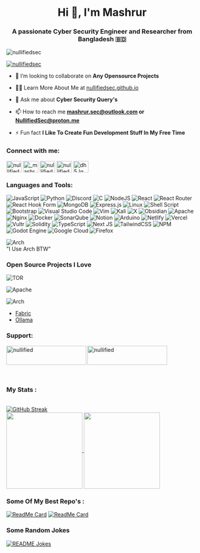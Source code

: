 <h1 align="center">Hi 👋, I'm Mashrur</h1>
<h3 align="center">A passionate Cyber Security Engineer and Researcher from Bangladesh 🇧🇩</h3>

<p align="left"> <img src="https://komarev.com/ghpvc/?username=nullifiedsec&label=Profile%20views&color=0e75b6&style=flat" alt="nullifiedsec" /> </p>

<p align="left"> <a href="https://github.com/ryo-ma/github-profile-trophy"><img src="https://github-profile-trophy.vercel.app/?username=nullifiedsec&theme=juicyfresh&no-frame=false&no-bg=true&margin-w=10" alt="nullifiedsec" /></a> </p>



- 👯 I’m looking to collaborate on **Any Opensource Projects**

- 👨‍💻 Learn More About Me at [nullifiedsec.github.io](nullifiedsec.github.io)

- 💬 Ask me about **Cyber Security Query's**

- 📫 How to reach me **mashrur.sec@outlook.com or NullifiedSec@proton.me**

- ⚡ Fun fact **I Like To Create Fun Development Stuff In My Free Time**

<h3 align="left">Connect with me:</h3>
<p align="left">
<a href="https://dev.to/nullifiedsec" target="blank"><img align="center" src="https://raw.githubusercontent.com/rahuldkjain/github-profile-readme-generator/master/src/images/icons/Social/devto.svg" alt="nullifiedsec" height="30" width="40" /></a>
<a href="https://twitter.com/_mashrurrahman_" target="blank"><img align="center" src="https://raw.githubusercontent.com/rahuldkjain/github-profile-readme-generator/master/src/images/icons/Social/twitter.svg" alt="_mashrurrahman_" height="30" width="40" /></a>
<a href="https://fb.com/nullifiedsec" target="blank"><img align="center" src="https://raw.githubusercontent.com/rahuldkjain/github-profile-readme-generator/master/src/images/icons/Social/facebook.svg" alt="nullifiedsec" height="30" width="40" /></a>
<a href="https://www.youtube.com/c/nullifiedsec" target="blank"><img align="center" src="https://raw.githubusercontent.com/rahuldkjain/github-profile-readme-generator/master/src/images/icons/Social/youtube.svg" alt="nullifiedsec" height="30" width="40" /></a>
<a href="https://discord.gg/dh5JqM7JeJ" target="blank"><img align="center" src="https://raw.githubusercontent.com/rahuldkjain/github-profile-readme-generator/master/src/images/icons/Social/discord.svg" alt="dh5JqM7JeJ" height="30" width="40" /></a>
</p>

<h3 align="left">Languages and Tools:</h3>

![JavaScript](https://img.shields.io/badge/javascript-%23323330.svg?style=for-the-badge&logo=javascript&logoColor=%23F7DF1E)
![Python](https://img.shields.io/badge/python-3670A0?style=for-the-badge&logo=python&logoColor=ffdd54)
![Discord](https://img.shields.io/badge/Discord-%235865F2.svg?style=for-the-badge&logo=discord&logoColor=white)
![C](https://img.shields.io/badge/c-%2300599C.svg?style=for-the-badge&logo=c&logoColor=white)
![NodeJS](https://img.shields.io/badge/node.js-6DA55F?style=for-the-badge&logo=node.js&logoColor=white)
![React](https://img.shields.io/badge/react-%2320232a.svg?style=for-the-badge&logo=react&logoColor=%2361DAFB)
![React Router](https://img.shields.io/badge/React_Router-CA4245?style=for-the-badge&logo=react-router&logoColor=white)
![React Hook Form](https://img.shields.io/badge/React%20Hook%20Form-%23EC5990.svg?style=for-the-badge&logo=reacthookform&logoColor=white)
![MongoDB](https://img.shields.io/badge/MongoDB-%234ea94b.svg?style=for-the-badge&logo=mongodb&logoColor=white)
![Express.js](https://img.shields.io/badge/express.js-%23404d59.svg?style=for-the-badge&logo=express&logoColor=%2361DAFB)
![Linux](https://img.shields.io/badge/Linux-FCC624?style=for-the-badge&logo=linux&logoColor=black)
![Shell Script](https://img.shields.io/badge/shell_script-%23121011.svg?style=for-the-badge&logo=gnu-bash&logoColor=white)
![Bootstrap](https://img.shields.io/badge/bootstrap-%238511FA.svg?style=for-the-badge&logo=bootstrap&logoColor=white)
![Visual Studio Code](https://img.shields.io/badge/Visual%20Studio%20Code-0078d7.svg?style=for-the-badge&logo=visual-studio-code&logoColor=white)
![Vim](https://img.shields.io/badge/VIM-%2311AB00.svg?style=for-the-badge&logo=vim&logoColor=white)
![Kali](https://img.shields.io/badge/Kali-268BEE?style=for-the-badge&logo=kalilinux&logoColor=white)
![X](https://img.shields.io/badge/X-%23000000.svg?style=for-the-badge&logo=X&logoColor=white)
![Obsidian](https://img.shields.io/badge/Obsidian-%23483699.svg?style=for-the-badge&logo=obsidian&logoColor=white)
![Apache](https://img.shields.io/badge/apache-%23D42029.svg?style=for-the-badge&logo=apache&logoColor=white)
![Nginx](https://img.shields.io/badge/nginx-%23009639.svg?style=for-the-badge&logo=nginx&logoColor=white)
![Docker](https://img.shields.io/badge/docker-%230db7ed.svg?style=for-the-badge&logo=docker&logoColor=white)
![SonarQube](https://img.shields.io/badge/SonarQube-black?style=for-the-badge&logo=sonarqube&logoColor=4E9BCD)
![Notion](https://img.shields.io/badge/Notion-%23000000.svg?style=for-the-badge&logo=notion&logoColor=white)
![Arduino](https://img.shields.io/badge/-Arduino-00979D?style=for-the-badge&logo=Arduino&logoColor=white)
![Netlify](https://img.shields.io/badge/netlify-%23000000.svg?style=for-the-badge&logo=netlify&logoColor=#00C7B7)
![Vercel](https://img.shields.io/badge/vercel-%23000000.svg?style=for-the-badge&logo=vercel&logoColor=white)
![Vultr](https://img.shields.io/badge/Vultr-007BFC.svg?style=for-the-badge&logo=vultr)
![Solidity](https://img.shields.io/badge/Solidity-%23363636.svg?style=for-the-badge&logo=solidity&logoColor=white)
![TypeScript](https://img.shields.io/badge/typescript-%23007ACC.svg?style=for-the-badge&logo=typescript&logoColor=white)
![Next JS](https://img.shields.io/badge/Next-black?style=for-the-badge&logo=next.js&logoColor=white)
![TailwindCSS](https://img.shields.io/badge/tailwindcss-%2338B2AC.svg?style=for-the-badge&logo=tailwind-css&logoColor=white)
![NPM](https://img.shields.io/badge/NPM-%23CB3837.svg?style=for-the-badge&logo=npm&logoColor=white)
![Godot Engine](https://img.shields.io/badge/GODOT-%23FFFFFF.svg?style=for-the-badge&logo=godot-engine)
![Google Cloud](https://img.shields.io/badge/GoogleCloud-%234285F4.svg?style=for-the-badge&logo=google-cloud&logoColor=white)
![Firefox](https://img.shields.io/badge/Firefox-FF7139?style=for-the-badge&logo=Firefox-Browser&logoColor=white)


![Arch](https://img.shields.io/badge/Arch%20Linux-1793D1?logo=arch-linux&logoColor=fff&style=for-the-badge)<br>"I Use Arch BTW"

### Open Source Projects I Love
![TOR](https://img.shields.io/badge/tor-%237E4798.svg?style=for-the-badge&logo=tor-project&logoColor=white)

![Apache](https://img.shields.io/badge/apache-%23D42029.svg?style=for-the-badge&logo=apache&logoColor=white)

![Arch](https://img.shields.io/badge/Arch%20Linux-1793D1?logo=arch-linux&logoColor=fff&style=for-the-badge)

- [Fabric](https://github.com/danielmiessler/fabric)
- [Ollama](https://github.com/ollama/ollama)


<h3 align="left">Support:</h3>
<p><a href="https://www.buymeacoffee.com/nullified"> <img align="left" src="https://cdn.buymeacoffee.com/buttons/v2/default-yellow.png" height="50" width="210" alt="nullified" /></a><a href="https://ko-fi.com/nullified"> <img align="left" src="https://cdn.ko-fi.com/cdn/kofi3.png?v=3" height="50" width="210" alt="nullified" /></a></p><br><br>

<br><br>
### My Stats :
<br>[![GitHub Streak](https://github-readme-streak-stats-sigma-seven.vercel.app?user=NullifiedSec&theme=highcontrast&border_radius=50&card_width=550)](https://git.io/streak-stats)<br>
<a href="https://github.com/anuraghazra/github-readme-stats">
  <img height=200 align="center" src="https://github-readme-stats.vercel.app/api?username=NullifiedSec&theme=highcontrast" />
</a>
<a href="https://github.com/NullifiedSec/raka.sh">
  <img height=200 align="center" src="https://github-readme-stats.vercel.app/api/top-langs?username=NullifiedSec&layout=compact&langs_count=8&card_width=320&theme=highcontrast" />
</a>


### Some Of My Best Repo's :
[![ReadMe Card](https://github-readme-stats.vercel.app/api/pin/?username=NullifiedSec&repo=raka.sh&theme=highcontrast)](https://github.com/NullifiedSec/raka.sh)
[![ReadMe Card](https://github-readme-stats.vercel.app/api/pin/?username=NullifiedSec&repo=httper&theme=highcontrast)](https://github.com/NullifiedSec/httper)


### Some Random Jokes
<a href="https://readme-jokes.vercel.app"><img align="center" src="https://readme-jokes.vercel.app/api" alt="README Jokes"></a>

